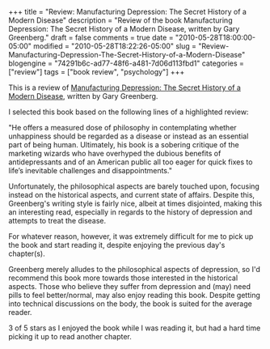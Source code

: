 +++
title = "Review: Manufacturing Depression: The Secret History of a Modern Disease"
description = "Review of the book Manufacturing Depression: The Secret History of a Modern Disease, written by Gary Greenberg."
draft = false
comments = true
date = "2010-05-28T18:00:00-05:00"
modified = "2010-05-28T18:22:26-05:00"
slug = "Review-Manufacturing-Depression-The-Secret-History-of-a-Modern-Disease"
blogengine = "74291b6c-ad77-48f6-a481-7d06d113fbd1"
categories = ["review"]
tags = ["book review", "psychology"]
+++

<div class="note">
<p>This is a review of <a rel="external" href="http://www.amazon.com/dp/1416569790?tag=strivinglifen-20">Manufacturing Depression: The Secret History of a Modern Disease</a>, written by Gary Greenberg.</p>
</div>
<p>I selected this book based on the following lines of a highlighted review:</p>
<p>"He offers a measured dose of philosophy in contemplating whether unhappiness should be regarded as a disease or instead as an essential part of being human. Ultimately, his book is a sobering critique of the marketing wizards who have overhyped the dubious benefits of antidepressants and of an American public all too eager for quick fixes to life&rsquo;s inevitable challenges and disappointments."</p>
<p>Unfortunately, the philosophical aspects are barely touched upon, focusing instead on the historical aspects, and current state of affairs. Despite this, Greenberg's writing style is fairly nice, albeit at times disjointed, making this an interesting read, especially in regards to the history of depression and attempts to treat the disease.</p>
<p>For whatever reason, however, it was extremely difficult for me to pick up the book and start reading it, despite enjoying the previous day's chapter(s).</p>
<p>Greenberg merely alludes to the philosophical aspects of depression, so I'd recommend this book more towards those interested in the historical aspects. Those who believe they suffer from depression and (may) need pills to feel better/normal, may also enjoy reading this book. Despite getting into technical discussions on the body, the book is suited for the average reader.</p>
<p>3 of 5 stars as I enjoyed the book while I was reading it, but had a hard time picking it up to read another chapter.</p>
